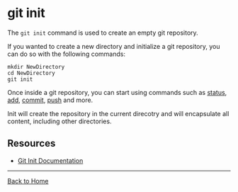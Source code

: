 # git init

The `git init` command is used to create an empty git repository.

If you wanted to create a new directory and initialize a git repository, you can do so with the following commands:
```
mkdir NewDirectory
cd NewDirectory
git init
```

Once inside a git repository, you can start using commands such as
[status](./Status.md),
[add](./Add.md),
[commit](./Commit.md),
[push](./Push.md)
and more.

Init will create the repository in the current direcotry and will encapsulate all content, including other directories.

## Resources

- [Git Init Documentation](https://git-scm.com/docs/git-init)

---

[Back to Home](../README.md)